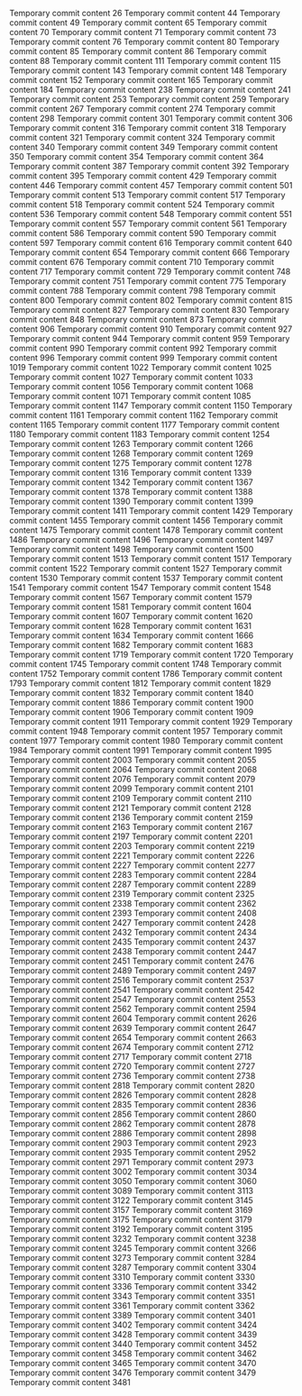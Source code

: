 Temporary commit content 26
Temporary commit content 44
Temporary commit content 49
Temporary commit content 65
Temporary commit content 70
Temporary commit content 71
Temporary commit content 73
Temporary commit content 76
Temporary commit content 80
Temporary commit content 85
Temporary commit content 86
Temporary commit content 88
Temporary commit content 111
Temporary commit content 115
Temporary commit content 143
Temporary commit content 148
Temporary commit content 152
Temporary commit content 165
Temporary commit content 184
Temporary commit content 238
Temporary commit content 241
Temporary commit content 253
Temporary commit content 259
Temporary commit content 267
Temporary commit content 274
Temporary commit content 298
Temporary commit content 301
Temporary commit content 306
Temporary commit content 316
Temporary commit content 318
Temporary commit content 321
Temporary commit content 324
Temporary commit content 340
Temporary commit content 349
Temporary commit content 350
Temporary commit content 354
Temporary commit content 364
Temporary commit content 387
Temporary commit content 392
Temporary commit content 395
Temporary commit content 429
Temporary commit content 446
Temporary commit content 457
Temporary commit content 501
Temporary commit content 513
Temporary commit content 517
Temporary commit content 518
Temporary commit content 524
Temporary commit content 536
Temporary commit content 548
Temporary commit content 551
Temporary commit content 557
Temporary commit content 561
Temporary commit content 586
Temporary commit content 590
Temporary commit content 597
Temporary commit content 616
Temporary commit content 640
Temporary commit content 654
Temporary commit content 666
Temporary commit content 676
Temporary commit content 710
Temporary commit content 717
Temporary commit content 729
Temporary commit content 748
Temporary commit content 751
Temporary commit content 775
Temporary commit content 788
Temporary commit content 798
Temporary commit content 800
Temporary commit content 802
Temporary commit content 815
Temporary commit content 827
Temporary commit content 830
Temporary commit content 848
Temporary commit content 873
Temporary commit content 906
Temporary commit content 910
Temporary commit content 927
Temporary commit content 944
Temporary commit content 959
Temporary commit content 990
Temporary commit content 992
Temporary commit content 996
Temporary commit content 999
Temporary commit content 1019
Temporary commit content 1022
Temporary commit content 1025
Temporary commit content 1027
Temporary commit content 1033
Temporary commit content 1056
Temporary commit content 1068
Temporary commit content 1071
Temporary commit content 1085
Temporary commit content 1147
Temporary commit content 1150
Temporary commit content 1161
Temporary commit content 1162
Temporary commit content 1165
Temporary commit content 1177
Temporary commit content 1180
Temporary commit content 1183
Temporary commit content 1254
Temporary commit content 1263
Temporary commit content 1266
Temporary commit content 1268
Temporary commit content 1269
Temporary commit content 1275
Temporary commit content 1278
Temporary commit content 1316
Temporary commit content 1339
Temporary commit content 1342
Temporary commit content 1367
Temporary commit content 1378
Temporary commit content 1388
Temporary commit content 1390
Temporary commit content 1399
Temporary commit content 1411
Temporary commit content 1429
Temporary commit content 1455
Temporary commit content 1456
Temporary commit content 1475
Temporary commit content 1478
Temporary commit content 1486
Temporary commit content 1496
Temporary commit content 1497
Temporary commit content 1498
Temporary commit content 1500
Temporary commit content 1513
Temporary commit content 1517
Temporary commit content 1522
Temporary commit content 1527
Temporary commit content 1530
Temporary commit content 1537
Temporary commit content 1541
Temporary commit content 1547
Temporary commit content 1548
Temporary commit content 1567
Temporary commit content 1579
Temporary commit content 1581
Temporary commit content 1604
Temporary commit content 1607
Temporary commit content 1620
Temporary commit content 1628
Temporary commit content 1631
Temporary commit content 1634
Temporary commit content 1666
Temporary commit content 1682
Temporary commit content 1683
Temporary commit content 1719
Temporary commit content 1720
Temporary commit content 1745
Temporary commit content 1748
Temporary commit content 1752
Temporary commit content 1786
Temporary commit content 1793
Temporary commit content 1812
Temporary commit content 1829
Temporary commit content 1832
Temporary commit content 1840
Temporary commit content 1886
Temporary commit content 1900
Temporary commit content 1906
Temporary commit content 1909
Temporary commit content 1911
Temporary commit content 1929
Temporary commit content 1948
Temporary commit content 1957
Temporary commit content 1977
Temporary commit content 1980
Temporary commit content 1984
Temporary commit content 1991
Temporary commit content 1995
Temporary commit content 2003
Temporary commit content 2055
Temporary commit content 2064
Temporary commit content 2068
Temporary commit content 2076
Temporary commit content 2079
Temporary commit content 2099
Temporary commit content 2101
Temporary commit content 2109
Temporary commit content 2110
Temporary commit content 2121
Temporary commit content 2128
Temporary commit content 2136
Temporary commit content 2159
Temporary commit content 2163
Temporary commit content 2167
Temporary commit content 2197
Temporary commit content 2201
Temporary commit content 2203
Temporary commit content 2219
Temporary commit content 2221
Temporary commit content 2226
Temporary commit content 2227
Temporary commit content 2277
Temporary commit content 2283
Temporary commit content 2284
Temporary commit content 2287
Temporary commit content 2289
Temporary commit content 2319
Temporary commit content 2325
Temporary commit content 2338
Temporary commit content 2362
Temporary commit content 2393
Temporary commit content 2408
Temporary commit content 2427
Temporary commit content 2428
Temporary commit content 2432
Temporary commit content 2434
Temporary commit content 2435
Temporary commit content 2437
Temporary commit content 2438
Temporary commit content 2447
Temporary commit content 2451
Temporary commit content 2476
Temporary commit content 2489
Temporary commit content 2497
Temporary commit content 2516
Temporary commit content 2537
Temporary commit content 2541
Temporary commit content 2542
Temporary commit content 2547
Temporary commit content 2553
Temporary commit content 2562
Temporary commit content 2594
Temporary commit content 2604
Temporary commit content 2626
Temporary commit content 2639
Temporary commit content 2647
Temporary commit content 2654
Temporary commit content 2663
Temporary commit content 2674
Temporary commit content 2712
Temporary commit content 2717
Temporary commit content 2718
Temporary commit content 2720
Temporary commit content 2727
Temporary commit content 2736
Temporary commit content 2738
Temporary commit content 2818
Temporary commit content 2820
Temporary commit content 2826
Temporary commit content 2828
Temporary commit content 2835
Temporary commit content 2836
Temporary commit content 2856
Temporary commit content 2860
Temporary commit content 2862
Temporary commit content 2878
Temporary commit content 2886
Temporary commit content 2898
Temporary commit content 2903
Temporary commit content 2923
Temporary commit content 2935
Temporary commit content 2952
Temporary commit content 2971
Temporary commit content 2973
Temporary commit content 3002
Temporary commit content 3034
Temporary commit content 3050
Temporary commit content 3060
Temporary commit content 3089
Temporary commit content 3113
Temporary commit content 3122
Temporary commit content 3145
Temporary commit content 3157
Temporary commit content 3169
Temporary commit content 3175
Temporary commit content 3179
Temporary commit content 3192
Temporary commit content 3195
Temporary commit content 3232
Temporary commit content 3238
Temporary commit content 3245
Temporary commit content 3266
Temporary commit content 3273
Temporary commit content 3284
Temporary commit content 3287
Temporary commit content 3304
Temporary commit content 3310
Temporary commit content 3330
Temporary commit content 3336
Temporary commit content 3342
Temporary commit content 3343
Temporary commit content 3351
Temporary commit content 3361
Temporary commit content 3362
Temporary commit content 3389
Temporary commit content 3401
Temporary commit content 3402
Temporary commit content 3424
Temporary commit content 3428
Temporary commit content 3439
Temporary commit content 3440
Temporary commit content 3452
Temporary commit content 3458
Temporary commit content 3462
Temporary commit content 3465
Temporary commit content 3470
Temporary commit content 3476
Temporary commit content 3479
Temporary commit content 3481
